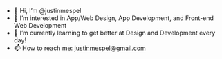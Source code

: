 - 👋 Hi, I’m @justinmespel
- 👀 I’m interested in App/Web Design, App Development, and Front-end Web Development
- 🌱 I’m currently learning to get better at Design and Development every day!
- 📫 How to reach me: justinmespel@gmail.com

<!---
justinmespel/justinmespel is a ✨ special ✨ repository because its `README.md` (this file) appears on your GitHub profile.
You can click the Preview link to take a look at your changes.
--->
